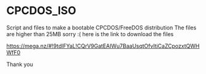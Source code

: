 # CPCDOS_ISO
Script and files to make a bootable CPCDOS/FreeDOS distribution
The files are higher than 25MB sorry :( here is the link to download the files

https://mega.nz/#!9tdlFYaL!CQrV9GatEAIWu7BaaUsqtOfvItiCaZCpozxtQWHWfF0

Thank you

